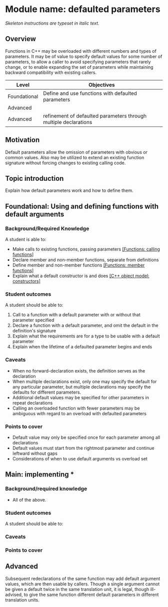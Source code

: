 # Module name: defaulted parameters
_Skeleton instructions are typeset in italic text._

## Overview

Functions in C++ may be overloaded with different numbers and types of 
parameters. It may be of value to specify default values for some number 
of parameters, to allow a caller to avoid specifying parameters that 
rarely change, or to enable expanding the set of parameters while 
maintaining backward compatibility with existing callers.

<table>
  <thead>
    <th>Level</th>
    <th>Objectives</th>
  </thead>
  <tr>
    <td>Foundational</td>
    <td>Define and use functions with defaulted parameters</td>
  </tr>
  <tr>
    <td>Advanced</td>
    <td></td>
  </tr>
  <tr>
    <td>Advanced</td>
    <td>refinement of defaulted parameters through multiple declarations</td>
  </tr>
</table>

## Motivation

Default parameters allow the omission of parameters with obvious or common
values. Also may be utilized to extend an existing function signature 
without forcing changes to existing calling code.

## Topic introduction

Explain how default parameters work and how to define them.

## Foundational: Using and defining functions with default arguments

### Background/Required Knowledge

A student is able to:

* Make calls to existing functions, passing parameters [[Functions: calling functions]][1]
* Declare member and non-member functions, separate from definitions
* Define member and non-member functions [[Functions: member functions]][2]
* Explain what a default constructor is and does [[C++ object model: constructors]][3]

### Student outcomes

A student should be able to:

1. Call to a function with a default parameter with or without that parameter specified
2. Declare a function with a default parameter, and omit the default in the definition's signature
3. Explain what the requirements are for a type to be usable with a default parameter
4. Explain when the lifetime of a defaulted parameter begins and ends


### Caveats

* When no forward-declaration exists, the definition serves as the declaration
* When multiple declarations exist, only one may specify the default for any particular parameter, but multiple declarations may specify the defaults for different parameters.
* Additional default values may be specified for other parameters in repeat declarations
* Calling an overloaded function with fewer parameters may be ambiguous with regard to an overload with defaulted parameters

### Points to cover

* Default value may only be specified once for each parameter among all declarations
* Default values must start from the rightmost parameter and continue leftward without gaps
* Considerations of when to use default arguments vs overload set

## Main: implementing *

### Background/required knowledge

* All of the above.

### Student outcomes

A student should be able to:

### Caveats


### Points to cover

## Advanced

Subsequent redeclarations of the same function may add default argument
values, which are then usable by callers.
Though a single argument cannot be given a default twice in the same 
translation unit, it is legal, though ill-advised, to give the same
function different default parameters in different translation units.


[1]: ../functions/calling-functions.md
[2]: ../functions/member-functions.md
[3]: ../object-model/constructors.md
